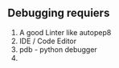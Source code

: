 ## Debugging requiers
1. A good Linter like autopep8
2. IDE / Code Editor
3. pdb - python debugger
4. 